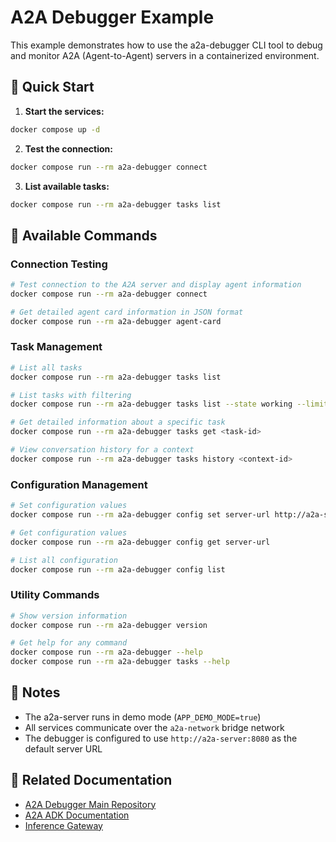 # A2A Debugger Example

This example demonstrates how to use the a2a-debugger CLI tool to debug and monitor A2A (Agent-to-Agent) servers in a containerized environment.

## 🚀 Quick Start

1. **Start the services:**

```bash
docker compose up -d
```

2. **Test the connection:**

```bash
docker compose run --rm a2a-debugger connect
```

3. **List available tasks:**

```bash
docker compose run --rm a2a-debugger tasks list
```

## 🔧 Available Commands

### Connection Testing

```bash
# Test connection to the A2A server and display agent information
docker compose run --rm a2a-debugger connect

# Get detailed agent card information in JSON format
docker compose run --rm a2a-debugger agent-card
```

### Task Management

```bash
# List all tasks
docker compose run --rm a2a-debugger tasks list

# List tasks with filtering
docker compose run --rm a2a-debugger tasks list --state working --limit 10

# Get detailed information about a specific task
docker compose run --rm a2a-debugger tasks get <task-id>

# View conversation history for a context
docker compose run --rm a2a-debugger tasks history <context-id>
```

### Configuration Management

```bash
# Set configuration values
docker compose run --rm a2a-debugger config set server-url http://a2a-server:8080

# Get configuration values
docker compose run --rm a2a-debugger config get server-url

# List all configuration
docker compose run --rm a2a-debugger config list
```

### Utility Commands

```bash
# Show version information
docker compose run --rm a2a-debugger version

# Get help for any command
docker compose run --rm a2a-debugger --help
docker compose run --rm a2a-debugger tasks --help
```

## 📝 Notes

- The a2a-server runs in demo mode (`APP_DEMO_MODE=true`)
- All services communicate over the `a2a-network` bridge network
- The debugger is configured to use `http://a2a-server:8080` as the default server URL

## 🔗 Related Documentation

- [A2A Debugger Main Repository](https://github.com/inference-gateway/a2a-debugger)
- [A2A ADK Documentation](https://github.com/inference-gateway/a2a)
- [Inference Gateway](https://github.com/inference-gateway)
